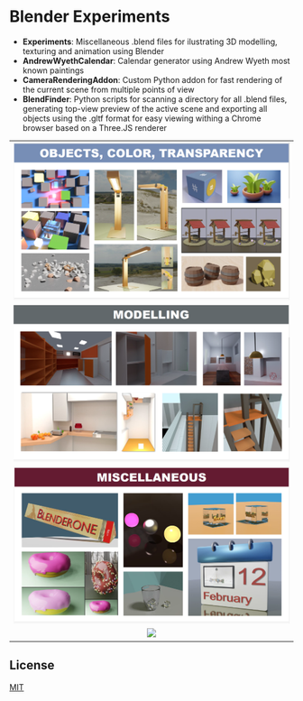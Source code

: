 # Blender Experiments

- **Experiments**: Miscellaneous .blend files for ilustrating 3D modelling, texturing and animation using Blender
- **AndrewWyethCalendar**: Calendar generator using Andrew Wyeth most known paintings
- **CameraRenderingAddon**: Custom Python addon for fast rendering of the current scene from multiple points of view
- **BlendFinder**: Python scripts for scanning a directory for all .blend files, generating top-view preview of the active scene and exporting all objects using the .gltf format for easy viewing withing a Chrome browser based on a Three.JS renderer


<table>
  <tr>
    <td><img src="/experiments/renders/01.png"></td>
  </tr>
  <tr>
    <td><img src="/experiments/renders/02.png"></td>
  </tr>
  <tr>
    <td><img src="/experiments/renders/03.png"></td>
  </tr>
  <tr>
    <td align="center"><img src="/experiments/renders/animation.gif" width="100%"></td>
  </tr>
</table>

## License
[MIT](https://choosealicense.com/licenses/mit/)
